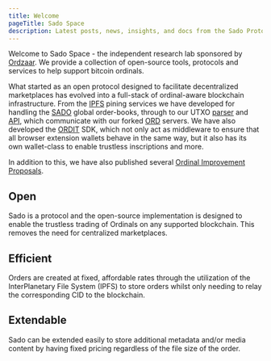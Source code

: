 ```yaml
---
title: Welcome
pageTitle: Sado Space
description: Latest posts, news, insights, and docs from the Sado Protocol Team.
---
```


Welcome to Sado Space - the independent research lab sponsored by [Ordzaar](https://ordzaar.com). We provide a collection of open-source tools, protocols and services to help support bitcoin ordinals.

What started as an open protocol designed to facilitate decentralized marketplaces has evolved into a full-stack of ordinal-aware blockchain infrastructure. From the [IPFS](https://sado.space/docs/ipfs-introduction) pining services we have developed for handling the [SADO](https://sado.space/docs/sdk-introduction) global order-books, through to our UTXO [parser](https://github.com/sadoprotocol/utxo-parser) and [API](https://github.com/sadoprotocol/utxo-api), which communicate with our forked [ORD](https://github.com/sadoprotocol/ord) servers. We have also developed the [ORDIT](https://sado.space/docs/ordit-introduction) SDK, which not only act as middleware to ensure that all browser extension wallets behave in the same way, but it also has its own wallet-class to enable trustless inscriptions and more.

In addition to this, we have also published several [Ordinal Improvement Proposals](https://www.oips.io/).


## Open

Sado is a protocol and the open-source implementation is designed to enable the trustless trading of Ordinals on any supported blockchain. This removes the need for centralized marketplaces.

## Efficient

Orders are created at fixed, affordable rates through the utilization of the InterPlanetary File System (IPFS) to store orders whilst only needing to relay the corresponding CID to the blockchain.

## Extendable

Sado can be extended easily to store additional metadata and/or media content by having fixed pricing regardless of the file size of the order.
